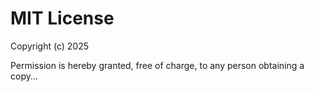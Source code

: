 # MIT License

Copyright (c) 2025

Permission is hereby granted, free of charge, to any person obtaining a copy...
